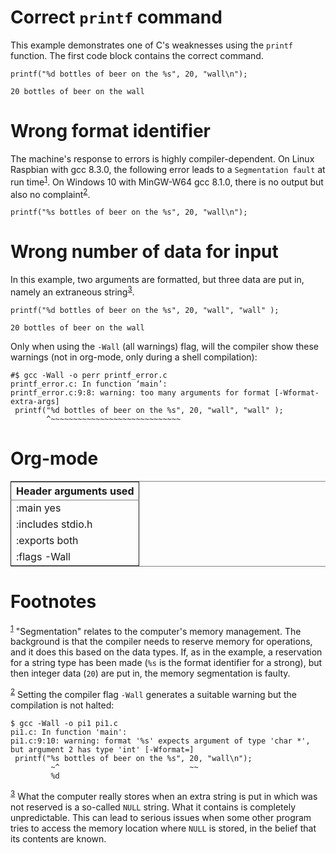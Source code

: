 

# Correct `printf` command

This example demonstrates one of C's weaknesses using the `printf`
function. The first code block contains the correct command.

    printf("%d bottles of beer on the %s", 20, "wall\n");

    20 bottles of beer on the wall


# Wrong format identifier

The machine's response to errors is highly compiler-dependent. On
Linux Raspbian with gcc 8.3.0, the following error leads to a
`Segmentation fault` at run time<sup><a id="fnr.1" class="footref" href="#fn.1">1</a></sup>. On Windows 10 with MinGW-W64
gcc 8.1.0, there is no output but also no complaint<sup><a id="fnr.2" class="footref" href="#fn.2">2</a></sup>.

    printf("%s bottles of beer on the %s", 20, "wall\n");


# Wrong number of data for input

In this example, two arguments are formatted, but three data are put
in, namely an extraneous string<sup><a id="fnr.3" class="footref" href="#fn.3">3</a></sup>.

    printf("%d bottles of beer on the %s", 20, "wall", "wall" );

    20 bottles of beer on the wall

Only when using the `-Wall` (all warnings) flag, will the compiler
show these warnings (not in org-mode, only during a shell
compilation):

    #$ gcc -Wall -o perr printf_error.c
    printf_error.c: In function ‘main’:
    printf_error.c:9:8: warning: too many arguments for format [-Wformat-extra-args]
     printf("%d bottles of beer on the %s", 20, "wall", "wall" );
            ^~~~~~~~~~~~~~~~~~~~~~~~~~~~~~


# Org-mode

<table border="2" cellspacing="0" cellpadding="6" rules="groups" frame="hsides">


<colgroup>
<col  class="org-left" />
</colgroup>
<thead>
<tr>
<th scope="col" class="org-left">Header arguments used</th>
</tr>
</thead>

<tbody>
<tr>
<td class="org-left">:main yes</td>
</tr>


<tr>
<td class="org-left">:includes stdio.h</td>
</tr>


<tr>
<td class="org-left">:exports both</td>
</tr>


<tr>
<td class="org-left">:flags -Wall</td>
</tr>
</tbody>
</table>


# Footnotes

<sup><a id="fn.1" href="#fnr.1">1</a></sup> "Segmentation" relates to the computer's memory management. The
background is that the compiler needs to reserve memory for
operations, and it does this based on the data types. If, as in the
example, a reservation for a string type has been made (`%s` is the
format identifier for a strong), but then integer data (`20`) are put
in, the memory segmentation is faulty.

<sup><a id="fn.2" href="#fnr.2">2</a></sup> Setting the compiler flag `-Wall` generates a suitable warning
but the compilation is not halted:

    $ gcc -Wall -o pi1 pi1.c 
    pi1.c: In function 'main':
    pi1.c:9:10: warning: format '%s' expects argument of type 'char *', but argument 2 has type 'int' [-Wformat=]
     printf("%s bottles of beer on the %s", 20, "wall\n");
             ~^                             ~~
             %d

<sup><a id="fn.3" href="#fnr.3">3</a></sup> What the computer really stores when an extra string is put in
which was not reserved is a so-called `NULL` string. What it contains
is completely unpredictable. This can lead to serious issues when some
other program tries to access the memory location where `NULL` is
stored, in the belief that its contents are known.
